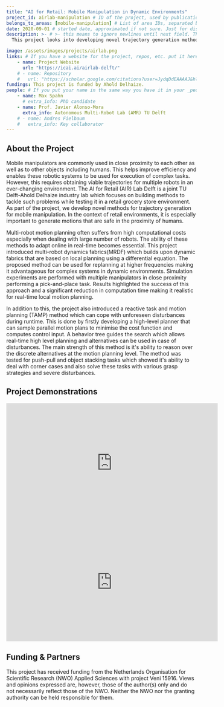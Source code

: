 ```yaml
---
title: "AI for Retail: Mobile Manipulation in Dynamic Environments"
project_id: airlab-manipulation # ID of the project, used by publications to display in this project.
belongs_to_areas: [mobile-manipulation] # List of area IDs, separated by commas.
date: 2020-09-01 # started date, approximated if not sure. Just for display purposes and ordering
description: >- # >- this means to ignore newlines until next field. This is the short project description, displayed in the project's card"
  This project looks into developing novel trajectory generation methods for mobile manipulation in dynamic environments, in the context of retail.

image: /assets/images/projects/airlab.png
links: # If you have a website for the project, repos, etc. put it here.
    - name: Project Website
      url: "https://icai.ai/airlab-delft/"
    # - name: Repository
    #   url: "https://scholar.google.com/citations?user=JydqDdEAAAAJ&hl=en&inst=6173373803492361994&oi=ao"
fundings: This project is funded by Ahold Delhaize.
people: # If you put your name in the same way you have it in your _people entry, your preferred link will be added. extra_info is optional.
    - name: Max Spahn
      # extra_info: PhD candidate
    - name: Prof. Javier Alonso-Mora
      extra_info: Autonomous Multi-Robot Lab (AMR) TU Delft
    # - name: Andres Fielbaum
    #   extra_info: Key collaborator
---
```

<!-- Here you put the main body of the page, in markdown. You can also mix in html, or change this .md to .html -->
<!-- The fields of People, Funding, Links and Publications will be generated automatically -->

## About the Project

Mobile manipulators are commonly used in close proximity to each other as well as to other objects including humans. This helps improve efficiency and enables these robotic systems to be used for execution of complex tasks. However, this requires obtaining viable trajectories for multiple robots in an ever-changing environment. The AI for Retail (AIR) Lab Delft is a joint TU Delft-Ahold Delhaize industry lab which focuses on building methods to tackle such problems while testing it in a retail grocery store environment. As part of the project, we develop novel methods for trajectory generation for mobile manipulation. In the context of retail environments, it is especially important to generate motions that are safe in the proximity of humans.

Multi-robot motion planning often suffers from high computational costs especially when dealing with large number of robots. The ability of these methods to adapt online in real-time becomes essential. This project introduced multi-robot dynamics fabrics(MRDF) which builds upon dynamic fabrics that are based on local planning using a differential equation. The proposed method can be used for replanning at higher frequencies making it advantageous for complex systems in dynamic environments. Simulation experiments are performed with multiple manipulators in close proximity performing a pick-and-place task. Results highlighted the success of this approach and a significant reduction in computation time making it realistic for real-time local motion planning. 

In addition to this, the project also introduced a reactive task and motion planning (TAMP) method which can cope with unforeseen disturbances during runtime. This is done by firstly developing a high-level planner that can sample parallel motion plans to minimise the cost function and computes control input. A behavior tree guides the search which allows real-time high level planning and alternatives can be used in case of disturbances. The main strength of this method is it's ability to reason over the discrete alternatives at the motion planning level. The method was tested for push-pull and object stacking tasks which showed it's ability to deal with corner cases and also solve these tasks with various grasp strategies and severe disturbances.    

## Project Demonstrations

<div class="video-wrapper ratio ratio-16x9"> 
  <iframe width="560" height="315" src="https://www.youtube.com/embed/jaJBrSecDcM?si=rIBE3gVqIPp7LqCT&mute=1" title="YouTube video player" frameborder="0" allow="accelerometer; autoplay; clipboard-write; encrypted-media; gyroscope; picture-in-picture; web-share" referrerpolicy="strict-origin-when-cross-origin" allowfullscreen></iframe>
</div>
<div class="video-wrapper ratio ratio-16x9">  
  <iframe width="560" height="315" src="https://www.youtube.com/embed/7kcWaBtXvwc?si=XP6ezR21iqkwH-zf&mute=1" title="YouTube video player" frameborder="0" allow="accelerometer; autoplay; clipboard-write; encrypted-media; gyroscope; picture-in-picture; web-share" referrerpolicy="strict-origin-when-cross-origin" allowfullscreen></iframe>
</div>

## Funding & Partners

This project has received funding from the Netherlands Organisation for Scientific Research (NWO) Applied Sciences with project Veni 15916. Views and opinions expressed are, however, those of the author(s) only and do not necessarily reflect those of the NWO. Neither the NWO nor the granting authority can be held responsible for them.